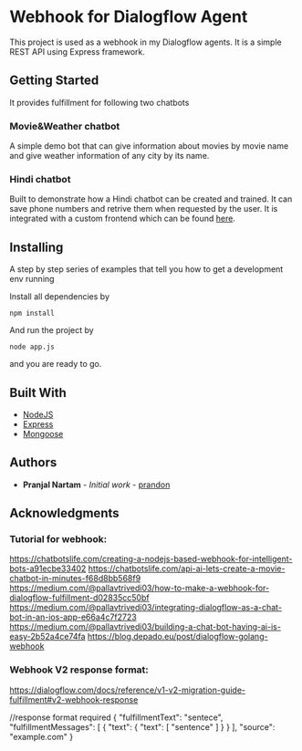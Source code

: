 # Webhook for Dialogflow Agent

This project is used as a webhook in my Dialogflow agents. It is a simple REST API using Express framework.

## Getting Started

It provides fulfillment for following two chatbots

### Movie&Weather chatbot

A simple demo bot that can give information about movies by movie name and give weather information of any city by its name.

### Hindi chatbot

Built to demonstrate how a Hindi chatbot can be created and trained. It can save phone numbers and retrive them when requested by the user. It is integrated with a custom frontend which can be found [here](https://github.com/prandon/chatbot_frontend).

## Installing

A step by step series of examples that tell you how to get a development env running

Install all dependencies by

```
npm install
```

And run the project by

```
node app.js
```

and you are ready to go.

## Built With

* [NodeJS](https://nodejs.org) 
* [Express](https://expressjs.com/) 
* [Mongoose](https://mongoosejs.com/)

## Authors

* **Pranjal Nartam** - *Initial work* - [prandon](https://github.com/prandon)

## Acknowledgments

### Tutorial for webhook:
https://chatbotslife.com/creating-a-nodejs-based-webhook-for-intelligent-bots-a91ecbe33402
https://chatbotslife.com/api-ai-lets-create-a-movie-chatbot-in-minutes-f68d8bb568f9
https://medium.com/@pallavtrivedi03/how-to-make-a-webhook-for-dialogflow-fulfillment-d02835cc50bf
https://medium.com/@pallavtrivedi03/integrating-dialogflow-as-a-chat-bot-in-an-ios-app-e66a4c7f2723
https://medium.com/@pallavtrivedi03/building-a-chat-bot-having-ai-is-easy-2b52a4ce74fa
https://blog.depado.eu/post/dialogflow-golang-webhook

### Webhook V2 response format:
https://dialogflow.com/docs/reference/v1-v2-migration-guide-fulfillment#v2-webhook-response

//response format required
{
    "fulfillmentText": "sentece",
    "fulfillmentMessages": [
        {
            "text": {
                "text": [
                    "sentence"
                ]
            }
        }
    ],
    "source": "example.com"
}
